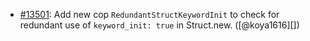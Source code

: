 * [#13501](https://github.com/rubocop/rubocop/issues/13501): Add new cop `RedundantStructKeywordInit` to check for redundant use of `keyword_init: true` in Struct.new. ([@koya1616][])
